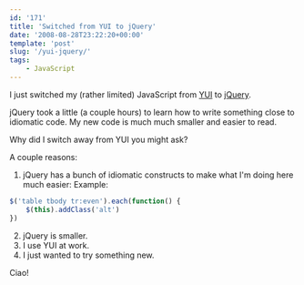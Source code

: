 ```yaml
---
id: '171'
title: 'Switched from YUI to jQuery'
date: '2008-08-28T23:22:20+00:00'
template: 'post'
slug: '/yui-jquery/'
tags:
    - JavaScript
---
```


I just switched my (rather limited) JavaScript from
[YUI](http://developer.yahoo.com/yui) to [jQuery](http://jquery.com/).

jQuery took a little (a couple hours) to learn how to write something close to
idiomatic code. My new code is much much smaller and easier to
read.<!-- more -->

Why did I switch away from YUI you might ask?

A couple reasons:

1.  jQuery has a bunch of idiomatic constructs to make what I'm doing here
    much easier: Example:

```javascript
$('table tbody tr:even').each(function() {
    $(this).addClass('alt')
})
```

2.  jQuery is smaller.
3.  I use YUI at work.
4.  I just wanted to try something new.

Ciao!
